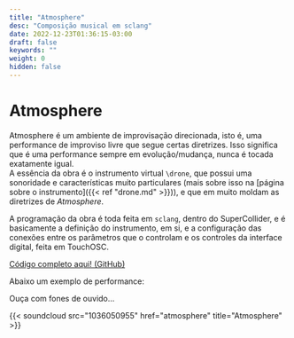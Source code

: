 ```yaml
---
title: "Atmosphere"
desc: "Composição musical em sclang"
date: 2022-12-23T01:36:15-03:00
draft: false
keywords: ""
weight: 0
hidden: false
---
```

# Atmosphere

Atmosphere é um ambiente de improvisação direcionada, isto é, uma performance de improviso livre que segue certas diretrizes. Isso significa que é uma performance sempre em evolução/mudança, nunca é tocada exatamente igual.  
A essência da obra é o instrumento virtual `\drone`, que possui uma sonoridade e características muito particulares (mais sobre isso na [página sobre o instrumento]({{< ref "drone.md" >}})), e que em muito moldam as diretrizes de _Atmosphere_.

A programação da obra é toda feita em `sclang`, dentro do SuperCollider, e é basicamente a definição do instrumento, em si, e a configuração das conexões entre os parâmetros que o controlam e os controles da interface digital, feita em TouchOSC.

[Código completo aqui! (GitHub)](https://github.com/NichSonv/compositions/blob/abd53d6ad0e959b7159114f08dc05bce09b3e79d/drone/Drone%20setup.scd)

Abaixo um exemplo de performance:

Ouça com fones de ouvido...

{{< soundcloud src="1036050955" href="atmosphere" title="Atmosphere" >}}
